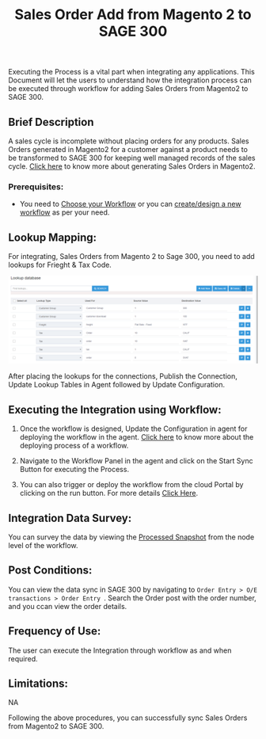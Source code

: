 ﻿---
title: "Sales Order Add from Magento 2 to SAGE 300"
toc: true
tag: developers
category: "Integration"
deprecated: 
    url: "/processflow/overview-of-processflow"
    title: "Overview of ProcessFlow"
menus: 
    sagemagentointegration:
        title: "Sales Order Add"
        icon: fa fa-wpexplorer
        identifier: sage300magentosalesadd
---

Executing the Process is a vital part when integrating any applications. This Document will let the users to understand how the integration process can be executed through workflow for adding Sales Orders from Magento2 to SAGE 300.

## Brief Description

A sales cycle is incomplete without placing orders for any products. Sales Orders generated in Magento2 for a customer against a product needs to be transformed to SAGE 300 for keeping well managed records of the sales cycle. [Click here](https://docs.magento.com/m2/ce/user_guide/customers/customer-account-create-order.html) to know more about generating Sales Orders in Magento2.

### Prerequisites: 

- You need to [Choose your Workflow](/workflow/steps-to-choose-your-workflow/) or you can [create/design a new workflow](/workflow/steps-to-create-your-first-workflow/) as per your need.

## Lookup Mapping:

For integrating, Sales Orders from Magento 2 to Sage 300, you need to add lookups for Frieght & Tax Code.

![orderadd3](/staticfiles/integration/Sage300-Magento/orderadd3.png)

After placing the lookups for the connections, Publish the Connection, Update Lookup Tables in Agent followed by Update Configuration.

## Executing the Integration using Workflow:

1.	Once the workflow is designed, Update the Configuration in agent for deploying the workflow in the agent. [Click here](/workflow/deploying-and-executing/) to know more about the deploying process of a workflow.

2.	Navigate to the Workflow Panel in the agent and click on the Start Sync Button for executing the Process.

3. You can also trigger or deploy the workflow from the cloud Portal by clicking on the run button. For more details [Click Here](/workflow/deploying-and-executing/#executing-the-workflow).


## Integration Data Survey:

You can survey the data by viewing the [Processed Snapshot](/workflow/list-of-snapshot/)  from the node level of the workflow.

## Post Conditions:
You can view the data sync in SAGE 300 by navigating to `Order Entry > O/E transactions > Order Entry `. Search the Order post with the order number, and you ccan view the order details.

## Frequency of Use:

The user can execute the Integration through workflow as and when required. 

## Limitations:
NA

Following the above procedures, you can successfully sync Sales Orders from Magento2 to SAGE 300.
